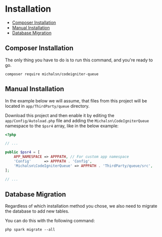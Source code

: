# Installation

- [Composer Installation](#composer-installation)
- [Manual Installation](#manual-installation)
- [Database Migration](#database-migration)

## Composer Installation

The only thing you have to do is to run this command, and you're ready to go.

    composer require michalsn/codeigniter-queue

## Manual Installation

In the example below we will assume, that files from this project will be located in `app/ThirdParty/queue` directory.

Download this project and then enable it by editing the `app/Config/Autoload.php` file and adding the `Michalsn\CodeIgniterQueue` namespace to the `$psr4` array, like in the below example:

```php
<?php

// ...

public $psr4 = [
    APP_NAMESPACE => APPPATH, // For custom app namespace
    'Config'      => APPPATH . 'Config',
    'Michalsn\CodeIgniterQueue' => APPPATH . 'ThirdParty/queue/src',
];

// ...
```

## Database Migration

Regardless of which installation method you chose, we also need to migrate the database to add new tables.

You can do this with the following command:

    php spark migrate --all

